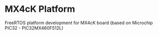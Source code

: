 # MX4cK Platform
FreeRTOS platform development for MX4cK board (based on Microchip PIC32 - PIC32MX460F512L)
